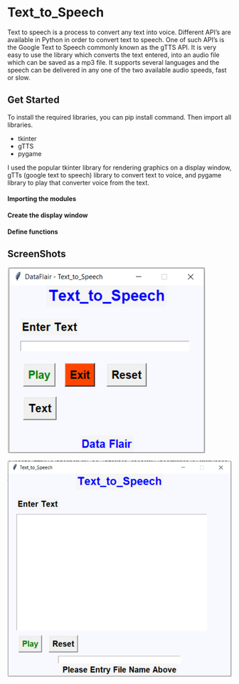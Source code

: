 # Text_to_Speech
Text to speech is a process to convert any text into voice. Different API’s are 
available in Python in order to convert text to speech. One of such API’s is the 
Google Text to Speech commonly known as the gTTS API. It is very easy to use the 
library which converts the text entered, into an audio file which can be saved as 
a mp3 file. It supports several languages and the speech can be delivered in any 
one of the two available audio speeds, fast or slow. 

## Get Started
To install the required libraries, you can pip install command. Then import all 
libraries.

- tkinter
- gTTS
- pygame

I used the popular tkinter library for rendering graphics on a display window, 
gTTs (google text to speech) library to convert text to voice, and 
pygame library to play that converter voice from the text.

#### Importing the modules
#### Create the display window
#### Define functions

## ScreenShots
![ss](https://github.com/zeynep-dmrl/Text_to_Speech/blob/main/img/screenShot1.PNG)

![ss](https://github.com/zeynep-dmrl/Text_to_Speech/blob/main/img/screenShot2.PNG)
